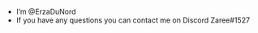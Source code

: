 - I’m @ErzaDuNord
- If you have any questions you can contact me on Discord Zaree#1527

<!---
ErzaDuNord/ErzaDuNord is a ✨ special ✨ repository because its `README.md` (this file) appears on your GitHub profile.
You can click the Preview link to take a look at your changes.
--->
